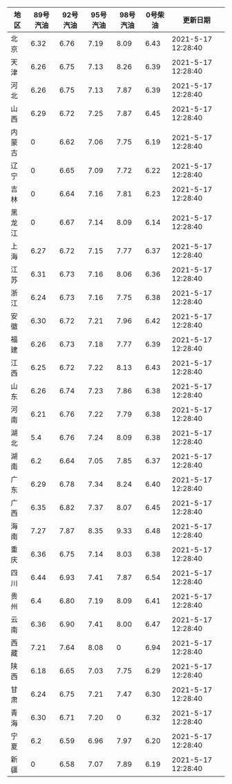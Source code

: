 | 地区 | 89号汽油 | 92号汽油 | 95号汽油 | 98号汽油 | 0号柴油 | 更新日期 |
| --- | --- | --- | --- | --- | --- | --- |
| 北京 | 6.32 | 6.76 | 7.19 | 8.09 | 6.43 | 2021-5-17 12:28:40 |
| 天津 | 6.26 | 6.75 | 7.13 | 8.26 | 6.39 | 2021-5-17 12:28:40 |
| 河北 | 6.26 | 6.75 | 7.13 | 7.87 | 6.39 | 2021-5-17 12:28:40 |
| 山西 | 6.29 | 6.72 | 7.25 | 7.87 | 6.45 | 2021-5-17 12:28:40 |
| 内蒙古 | 0 | 6.62 | 7.06 | 7.75 | 6.19 | 2021-5-17 12:28:40 |
| 辽宁 | 0 | 6.65 | 7.09 | 7.72 | 6.22 | 2021-5-17 12:28:40 |
| 吉林 | 0 | 6.64 | 7.16 | 7.81 | 6.23 | 2021-5-17 12:28:40 |
| 黑龙江 | 0 | 6.67 | 7.14 | 8.09 | 6.14 | 2021-5-17 12:28:40 |
| 上海 | 6.27 | 6.72 | 7.15 | 7.77 | 6.37 | 2021-5-17 12:28:40 |
| 江苏 | 6.31 | 6.73 | 7.16 | 8.06 | 6.36 | 2021-5-17 12:28:40 |
| 浙江 | 6.24 | 6.73 | 7.16 | 7.75 | 6.38 | 2021-5-17 12:28:40 |
| 安徽 | 6.30 | 6.72 | 7.21 | 7.96 | 6.42 | 2021-5-17 12:28:40 |
| 福建 | 6.26 | 6.73 | 7.18 | 7.77 | 6.39 | 2021-5-17 12:28:40 |
| 江西 | 6.25 | 6.72 | 7.22 | 8.13 | 6.43 | 2021-5-17 12:28:40 |
| 山东 | 6.26 | 6.74 | 7.23 | 7.86 | 6.38 | 2021-5-17 12:28:40 |
| 河南 | 6.21 | 6.76 | 7.22 | 7.79 | 6.38 | 2021-5-17 12:28:40 |
| 湖北 | 5.4 | 6.76 | 7.24 | 8.09 | 6.38 | 2021-5-17 12:28:40 |
| 湖南 | 6.2 | 6.64 | 7.05 | 7.85 | 6.37 | 2021-5-17 12:28:40 |
| 广东 | 6.29 | 6.78 | 7.34 | 8.24 | 6.40 | 2021-5-17 12:28:40 |
| 广西 | 6.35 | 6.82 | 7.37 | 8.07 | 6.45 | 2021-5-17 12:28:40 |
| 海南 | 7.27 | 7.87 | 8.35 | 9.33 | 6.48 | 2021-5-17 12:28:40 |
| 重庆 | 6.36 | 6.75 | 7.14 | 8.03 | 6.38 | 2021-5-17 12:28:40 |
| 四川 | 6.44  | 6.93  | 7.41 | 7.87 | 6.54 | 2021-5-17 12:28:40 |
| 贵州 | 6.4 | 6.80 | 7.19 | 8.09 | 6.41 | 2021-5-17 12:28:40 |
| 云南 | 6.36  | 6.90  | 7.41  | 8.00 | 6.47  | 2021-5-17 12:28:40 |
| 西藏 | 7.21 | 7.64 | 8.08 | 0 | 6.94 | 2021-5-17 12:28:40 |
| 陕西 | 6.18 | 6.65 | 7.03 | 7.75 | 6.29 | 2021-5-17 12:28:40 |
| 甘肃 | 6.24 | 6.75 | 7.21 | 7.47 | 6.30 | 2021-5-17 12:28:40 |
| 青海 | 6.30 | 6.71 | 7.20 | 0 | 6.32 | 2021-5-17 12:28:40 |
| 宁夏 | 6.2 | 6.59 | 6.96 | 7.97 | 6.20 | 2021-5-17 12:28:40 |
| 新疆 | 0 | 6.58 | 7.07 | 7.89 | 6.19 | 2021-5-17 12:28:40 |
